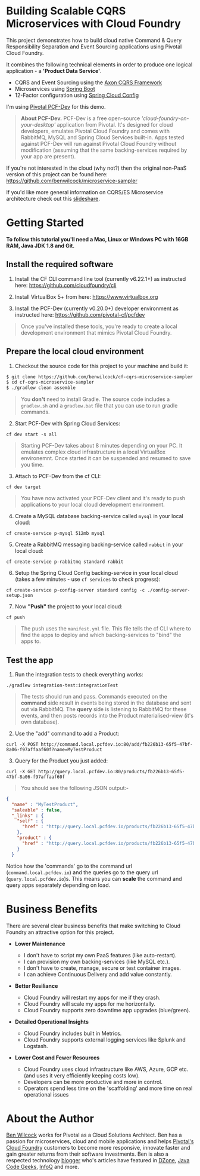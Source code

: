 # Building Scalable CQRS Microservices with Cloud Foundry

This project demonstrates how to build cloud native Command & Query Responsibility Separation and Event Sourcing applications using Pivotal Cloud Foundry.

It combines the following technical elements in order to produce one logical application - a **'Product Data Service'**.

 - CQRS and Event Sourcing using the [Axon CQRS Framework](http://www.axonframework.org/)
 - Microservices using [Spring Boot](http://projects.spring.io/spring-boot/)
 - 12-Factor configuration using [Spring Cloud Config](https://cloud.spring.io/spring-cloud-config/)
 
I'm using [Pivotal PCF-Dev](https://pivotal.io/pcf-dev) for this demo.
 
> **About PCF-Dev.** PCF-Dev is a free open-source _'cloud-foundry-on-your-desktop'_ application from Pivotal. It's designed for cloud developers, emulates Pivotal Cloud Foundry and comes with RabbitMQ, MySQL and Spring Cloud Services built-in. Apps tested against PCF-Dev will run against Pivotal Cloud Foundry without modification (assuming that the same backing-services required by your app are present).

If you're not interested in the cloud (why not?) then the original non-PaaS version of this project can be found here: https://github.com/benwilcock/microservice-sampler

If you'd like more general information on CQRS/ES Microservice architecture check out this [slideshare](http://www.slideshare.net/BenWilcock1/microservice-architecture-with-cqrs-and-event-sourcing).
 
# Getting Started

**To follow this tutorial you'll need a Mac, Linux or Windows PC with 16GB RAM, Java JDK 1.8 and Git.**

## Install the required software

1. Install the CF CLI command line tool (currently v6.22.1+) as instructed here: https://github.com/cloudfoundry/cli
 
2. Install VirtualBox 5+ from here: https://www.virtualbox.org
 
3. Install the PCF-Dev (currently v0.20.0+) developer environment as instructed here: https://github.com/pivotal-cf/pcfdev
 
> Once you've installed these tools, you're ready to create a local development environment that mimics Pivotal Cloud Foundry.

## Prepare the local cloud environment

1. Checkout the source code for this project to your machine and build it: 
 
````bash
$ git clone https://github.com/benwilcock/cf-cqrs-microservice-sampler.git
$ cd cf-cqrs-microservice-sampler
$ ./gradlew clean assemble
````
 
> You **don't** need to install Gradle. The source code includes a `gradlew.sh` and a `gradlew.bat` file that you can use to run gradle commands. 

2. Start PCF-Dev with Spring Cloud Services:
 
  `cf dev start -s all`
 
> Starting PCF-Dev takes about 8 minutes depending on your PC. It emulates complex cloud infrastructure in a local VirtualBox environemnt. Once started it can be suspended and resumed to save you time.
 
3. Attach to PCF-Dev from the cf CLI: 
 
 `cf dev target`
 
> You have now activated your PCF-Dev client and it's ready to push applications to your local cloud development environment.
 
4. Create a MySQL database backing-service called `mysql` in your local cloud:
 
 `cf create-service p-mysql 512mb mysql`
 
5. Create a RabbitMQ messaging backing-service called `rabbit` in your local cloud:
 
 `cf create-service p-rabbitmq standard rabbit`
 
6. Setup the Spring Cloud Config backing-service in your local cloud (takes a few minutes - use `cf services` to check progress):
 
 `cf create-service p-config-server standard config -c ./config-server-setup.json`
 
7. Now **"Push"** the project to your local cloud:
  
 `cf push`

> The push uses the `manifest.yml` file. This file tells the cf CLI where to find the apps to deploy and which backing-services to "bind" the apps to.

## Test the app

1. Run the integration tests to check everything works: 
 
 `./gradlew integration-test:integrationTest`

> The tests should run and pass. Commands executed on the **command** side result in events being stored in the database and sent out via RabbitMQ. The **query** side is listening to RabbitMQ for these events, and then posts records into the Product materialised-view (it's own database).

2. Use the "add" command to add a Product:
 
`curl -X POST http://command.local.pcfdev.io:80/add/fb226b13-65f5-47bf-8a06-f97affaaf60f?name=MyTestProduct`

3. Query for the Product you just added:

`curl -X GET http://query.local.pcfdev.io:80/products/fb226b13-65f5-47bf-8a06-f97affaaf60f`

> You should see the following JSON output:-

````json
{
  "name" : "MyTestProduct",
  "saleable" : false,
  "_links" : {
    "self" : {
      "href" : "http://query.local.pcfdev.io/products/fb226b13-65f5-47bf-8a06-f97affaaf60f"
    },
    "product" : {
      "href" : "http://query.local.pcfdev.io/products/fb226b13-65f5-47bf-8a06-f97affaaf60f"
    }
  }
````

Notice how the 'commands' go to the command url (`command.local.pcfdev.io`) and the queries go to the query url (`query.local.pcfdev.io`)s. This means you can __scale__ the command and query apps separately depending on load.

# Business Benefits

There are several clear business benefits that make switching to Cloud Foundry an attractive option for this project.

 - **Lower Maintenance**
 
   - I don't have to script my own PaaS features (like auto-restart).
   - I can provision my own backing-services (like MySQL etc.).
   - I don't have to create, manage, secure or test container images.
   - I can achieve Continuous Delivery and add value constantly.

 - **Better Resiliance**
 
   - Cloud Foundry will restart my apps for me if they crash.
   - Cloud Foundry will scale my apps for me horizontally.
   - Cloud Foundry supports zero downtime app upgrades (blue/green).
   
 - **Detailed Operational Insights**
 
   - Cloud Foundry includes built in Metrics.
   - Cloud Foundry supports external logging services like Splunk and Logstash.
   
 - **Lower Cost and Fewer Resources**
 
   - Cloud Foundry uses cloud infrastructure like AWS, Azure, GCP etc. (and uses it very efficiently keeping costs low).
   - Developers can be more productive and more in control.
   - Operators spend less time on the 'scaffolding' and more time on real operational issues

# About the Author

[Ben Wilcock](https://uk.linkedin.com/in/benwilcock) works for Pivotal as a Cloud Solutions Architect. Ben has a passion for microservices, cloud and mobile applications and helps [Pivotal's Cloud Foundry](http://pivotal.io/platform) customers to become more responsive, innovate faster and gain greater returns from their software investments. Ben is also a respected technology [blogger](http://benwilcock.wordpress.com) who's articles have featured in [DZone](https://dzone.com/users/296242/benwilcock.html), [Java Code Geeks](https://www.javacodegeeks.com/author/ben-wilcock/), [InfoQ](https://www.infoq.com/author/Ben-Wilcock) and more.
